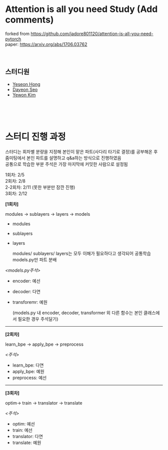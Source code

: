 # Attention is all you need Study (Add comments)
forked from https://github.com/jadore801120/attention-is-all-you-need-pytorch  
paper: https://arxiv.org/abs/1706.03762
<br/><br/><br/>

## 스터디원
- [Yeseon Hong](https://github.com/nassunii)
- [Dayeon Seo](https://github.com/dayeon-seo)
- [Yewon Kim](https://github.com/yewonkim01)

<br/><br/><br/>

# 스터디 진행 과정
스터디는 회차별 분량을 지정해 본인이 맡은 파트(사다리 타기로 결정)를 공부해온 후  
줌미팅에서 본인 파트를 설명하고 q&a하는 방식으로 진행하였음  
공통으로 학습한 부분 주석은 가장 마지막에 커밋한 사람으로 설정됨

1회차: 2/5  
2회차: 2/8  
2-2회차: 2/11 (못한 부분만 잠깐 진행)  
3회차: 2/12

**[1회차]**  

modules -> sublayers -> layers -> models
- modules
- sublayers
- layers

  modules/ sublayers/ layers는 모두 이해가 필요하다고 생각되어 공통학습
  models.py만 파트 분배
  
*<models.py주석>*
- encoder: 예선
- decoder: 다연
- transforemr: 예원

  (models.py 내 encoder, decoder, transformer 외 다른 함수는 본인 클래스에서 필요한 경우 주석달기)
---

**[2회차]**  

learn_bpe -> apply_bpe -> preprocess

*<주석>*
- learn_bpe: 다연
- apply_bpe: 예원
- preprocess: 예선
----

**[3회차]**  

optim-> train -> translator -> translate

*<주석>*
- optim: 예선
- train: 예선
- translator: 다연
- translate: 예원

  
